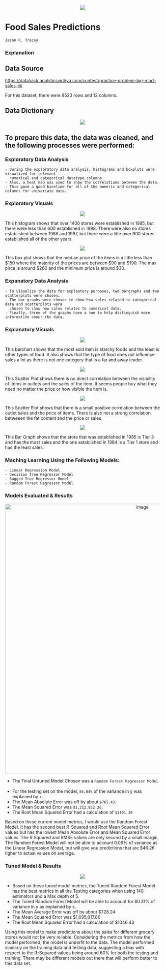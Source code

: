 <p align = "center"> 
<img src = "https://user-images.githubusercontent.com/20051049/230511260-8e4ed48a-e65b-4b11-876e-35ee484ab605.png">
</p>

# Food Sales Predictions
`Jason R. Tracey`

### Explanation

## Data Source
https://datahack.analyticsvidhya.com/contest/practice-problem-big-mart-sales-iii/

For this dataset, there were 8523 rows and 12 columns.

## Data Dictionary

<p align = "center"> 
<img src = "https://user-images.githubusercontent.com/20051049/230511855-fced9278-a1e2-4389-8a01-e96291b48eff.png">
</p>
</n> 

## To prepare this data, the data was cleaned, and the following processes were performed:

### Exploratory Data Analysis
    - During the exploratory data analysis, histograms and boxplots were visualized for relevant 
      numerical and categorical datatype columns. 
    - Also, a heat map was used to show the correlations between the data. 
    - This gave a good baseline for all of the numeric and categorical columns for univariate data.
    
    
### Exploratory Visuals    
<p align = "center"> 
<img src = "https://user-images.githubusercontent.com/20051049/230512634-caccc7af-2827-4064-b041-5c9e8db5faee.png">
</p>  
</p> 


This histogram shows that over 1400 stores were established in 1985, but there were less than 600 established in 1998. There were also no stores established between 1988 and 1997, but there were a litte over 900 stores established all of the other years.    

<p align = "center"> 
<img src = "https://user-images.githubusercontent.com/20051049/230512851-bbc55ef3-84b8-4dc4-9654-ba21093895c4.png">
</p> 

This box plot shows that the median price of the items is a little less than $150 where the majority of the prices are between $90 and $190. The max pirce is around $260 and the minimum price is around $30.

### Expanatory Data Analysis
    - To visualize the data for explantory purposes, two bargraphs and two scatterplots were chosen.
    - The bar graphs were chosen to show how sales related to categorical data and scatterplots were 
      chosen to show how sales relates to numerical data.
    - Finally, three of the graphs have a hue to help distinguish more informatino abour the data.


### Explanatory Visuals
<p align = "center"> 
<img src = "https://user-images.githubusercontent.com/20051049/230515525-575e2eee-1a4e-44a3-82e7-594217a1b0c0.png">
</p> 
</p> 

This barchart shows that the most sold item is starchy foods and the least is other types of food. It also shows that the type of food does not influence sales a lot as there is not one category that is a far and away leader.

</p> 
<p align = "center"> 
<img src = "https://user-images.githubusercontent.com/20051049/230515733-6710d28e-86bd-4988-8af4-06eb52191178.png">
</p> 
</p> 
This Scatter Plot shows there is no direct correlation between the visibility of items in outlets and the sales of the item. It seems people buy what they need no matter the price or how visible the item is.

<p align = "center"> 
<img src = "https://user-images.githubusercontent.com/20051049/230515972-e0d52039-5b14-4c03-a293-6dc7ce38cca3.png">
</p> 

This Scatter Plot shows that there is a small positive correlation between the outlet sales and the price of items. There is also not a strong correlation betweeen the fat content and the price or sales.

<p align = "center"> 
<img src = "https://user-images.githubusercontent.com/20051049/230515995-4ab42ef7-a3b4-4e67-8f5e-c4c121c6a207.png">
</p> 

This Bar Graph shows that the store that was established in 1985 is Tier 3 and has the most sales and the one established in 1984 is a Tier 1 store and has the least sales.


### Maching Learning Using the Following Models:
    - Linear Regression Model
    - Decision Tree Regressor Model
    - Bagged Tree Regressor Model
    - Random Forest Regressor Model

### Models Evaluated & Results
<p align = "center"> 
<img width="878" alt="image" src="https://user-images.githubusercontent.com/20051049/230536078-df4f749b-ee00-4754-a58d-bff0d41a4499.png">
</p> 

- The Final Untuned Model Chosen was a `Random Forest Regressor Model` .
- For the testing set on the model, `56.04%` of the variance in y was explained by x. 
- The Mean Absolute Error was off by about `$765.43`.
- The Mean Squared Error was `$1,212,852.26`.
- The Root Mean Squared Error had a calculation of `$1101.30`
 
Based on these current model metrics, I would use the Random Forest Model. It has the second best R-Squared and Root Mean Squared Error values but has the lowest Mean Absolute Error and Mean Squared Error values. The R Squared and RMSE values are only second by a small margin. The Random Forest Model will not be able to account 0.09% of variance as the Linear Regression Model, but will give you predictions that are $46.26 tigher to actual values on average.

### Tuned Model & Results
<p align = "center"> 
<img src ="https://user-images.githubusercontent.com/20051049/230536460-bf7004f6-dccd-4539-96c4-395f5769fb4c.png">
</p> 

- Based on these tuned model metrics, the Tuned Random Forest Model has the best metrics in all the Testing categories when using 140 estimators and a Max depth of 5.
- The Tuned Random Forest Model will be able to account for 60.31% of variance in y as explained by x.
- The Mean Average Error was off by about $728.24
- The Mean Squared Error was $1,095,017.80
- The Root Mean Squared Error had a calculation of $1046.43

Using this model to make predictions about the sales for different grocery stores would not be very reliable. Considering the metrics from how the model performed, the model is underfit to the data. The model performed similarly on the training data and testing data, suggesting a bias with respect to the R-Squared values being around 60% for both the testing and training. There may be different models out there that will perform better to this data set.
